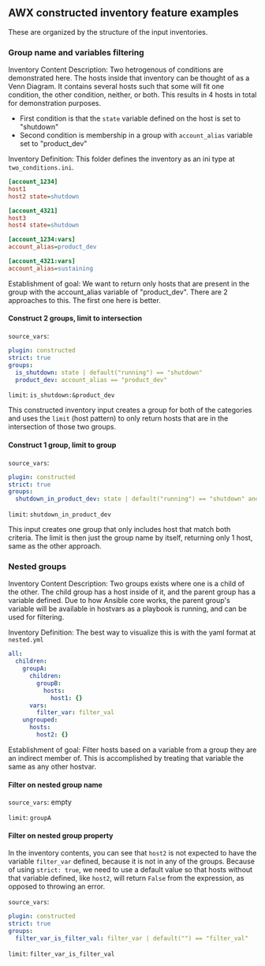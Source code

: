 ## AWX constructed inventory feature examples

These are organized by the structure of the input inventories.

### Group name and variables filtering

Inventory Content Description:
Two hetrogenous of conditions are demonstrated here.
The hosts inside that inventory can be thought of as a Venn Diagram.
It contains several hosts such that some will fit one condition, the other condition,
neither, or both. This results in 4 hosts in total for demonstration purposes.
 - First condition is that the `state` variable defined on the host is set to "shutdown"
 - Second condition is membership in a group with `account_alias` variable set to "product_dev"

Inventory Definition:
This folder defines the inventory as an ini type at `two_conditions.ini`.

```ini
[account_1234]
host1
host2 state=shutdown

[account_4321]
host3
host4 state=shutdown

[account_1234:vars]
account_alias=product_dev

[account_4321:vars]
account_alias=sustaining
```

Establishment of goal:
We want to return only hosts that are present in the group with the
account_alias variable of "product_dev".
There are 2 approaches to this. The first one here is better.

#### Construct 2 groups, limit to intersection

`source_vars`:

```yaml
plugin: constructed
strict: true
groups:
  is_shutdown: state | default("running") == "shutdown"
  product_dev: account_alias == "product_dev"
```

`limit`: `is_shutdown:&product_dev`

This constructed inventory input creates a group for both of the categories
and uses the `limit` (host pattern) to only return hosts that are in the
intersection of those two groups.

#### Construct 1 group, limit to group

`source_vars`:

```yaml
plugin: constructed
strict: true
groups:
  shutdown_in_product_dev: state | default("running") == "shutdown" and account_alias == "product_dev"
```

`limit`: `shutdown_in_product_dev`

This input creates one group that only includes host that match both criteria.
The limit is then just the group name by itself, returning only 1 host,
same as the other approach.

### Nested groups

Inventory Content Description:
Two groups exists where one is a child of the other.
The child group has a host inside of it, and the parent group has a variable defined.
Due to how Ansible core works, the parent group's variable will be available in
hostvars as a playbook is running, and can be used for filtering.

Inventory Definition:
The best way to visualize this is with the yaml format at `nested.yml`

```yaml
all:
  children:
    groupA:
      children:
        groupB:
          hosts:
            host1: {}
      vars:
        filter_var: filter_val
    ungrouped:
      hosts:
        host2: {}
```

Establishment of goal:
Filter hosts based on a variable from a group they are an indirect member of.
This is accomplished by treating that variable the same as any other hostvar.

#### Filter on nested group name

`source_vars`: empty

`limit`: `groupA`

#### Filter on nested group property

In the inventory contents, you can see that `host2` is not expected to have
the variable `filter_var` defined, because it is not in any of the groups.
Because of using `strict: true`, we need to use a default value so that
hosts without that variable defined, like `host2`, will return `False`
from the expression, as opposed to throwing an error.

`source_vars`:

```yaml
plugin: constructed
strict: true
groups:
  filter_var_is_filter_val: filter_var | default("") == "filter_val"
```

`limit`: `filter_var_is_filter_val`
